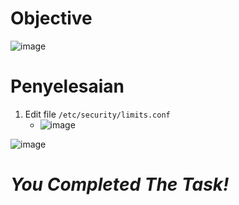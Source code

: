 # Objective
![image](https://github.com/diotriandika/learn-networking/assets/109568349/d98df2f2-019e-4ca4-bfa4-c0428fed070c)
# Penyelesaian
1. Edit file `/etc/security/limits.conf`
   - ![image](https://github.com/diotriandika/learn-networking/assets/109568349/7c75615d-3488-4840-9c93-5271546282bc)

![image](https://github.com/diotriandika/learn-networking/assets/109568349/33066a2b-5e05-4293-bfba-847c6fc5ebb1)

# **_You Completed The Task!_**
